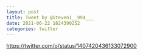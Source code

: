 ```yaml
--- 
layout: post 
title: Tweet by @Steven1__994___ 
date: 2021-06-22 1624390252 
categories: twitter 
--- 
```

https://twitter.com/o/status/1407420436133072900